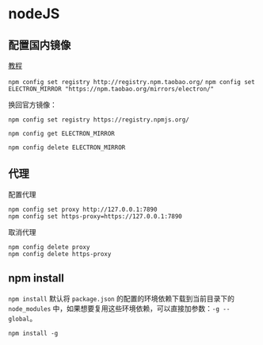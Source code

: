 # nodeJS

## 配置国内镜像

[教程](https://blog.csdn.net/qq_27022241/article/details/107251657)

`npm config set registry http://registry.npm.taobao.org/`
`npm config set ELECTRON_MIRROR "https://npm.taobao.org/mirrors/electron/"`

换回官方镜像：

`npm config set registry https://registry.npmjs.org/`

`npm config get ELECTRON_MIRROR`

`npm config delete ELECTRON_MIRROR`

## 代理

配置代理

```shell
npm config set proxy http://127.0.0.1:7890
npm config set https-proxy=https://127.0.0.1:7890
```

取消代理

```shell
npm config delete proxy
npm config delete https-proxy
```

## npm install

`npm install` 默认将 `package.json` 的配置的环境依赖下载到当前目录下的 `node_modules` 中，如果想要复用这些环境依赖，可以直接加参数：`-g --global`。

`npm install -g`

